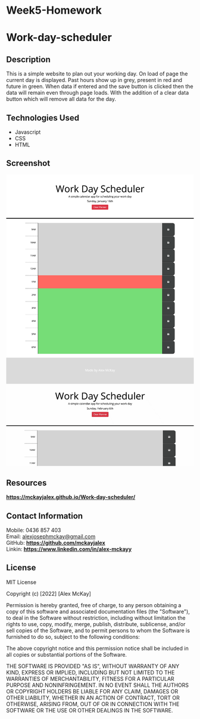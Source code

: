 # Week5-Homework

# Work-day-scheduler

## Description 

This is a simple website to plan out your working day.
On  load of page the current day is displayed.
Past hours show up in grey, present in red and future in green.
When data if entered and the save button is clicked then the data will remain even through page loads.
With the addition of a clear data button which will remove all data for the day.

## Technologies Used

- Javascript
- CSS
- HTML

## Screenshot 

![Work Day Scheduler Web Page](./assets/Images/Work-day-scheduler-web-page.png)
![Work Day Scheduler Web Page](./assets/Images/workday-webpage-gif.gif)

## Resources 

**https://mckayjalex.github.io/Work-day-scheduler/**

## Contact Information

Mobile: 0436 857 403  
Email: alexjosephmckay@gmail.com  
GitHub: **https://github.com/mckayjalex**  
Linkin: **https://www.linkedin.com/in/alex-mckayy**

## License 

MIT License

Copyright (c) [2022] [Alex McKay]

Permission is hereby granted, free of charge, to any person obtaining a copy
of this software and associated documentation files (the "Software"), to deal
in the Software without restriction, including without limitation the rights
to use, copy, modify, merge, publish, distribute, sublicense, and/or sell
copies of the Software, and to permit persons to whom the Software is
furnished to do so, subject to the following conditions:

The above copyright notice and this permission notice shall be included in all
copies or substantial portions of the Software.

THE SOFTWARE IS PROVIDED "AS IS", WITHOUT WARRANTY OF ANY KIND, EXPRESS OR
IMPLIED, INCLUDING BUT NOT LIMITED TO THE WARRANTIES OF MERCHANTABILITY,
FITNESS FOR A PARTICULAR PURPOSE AND NONINFRINGEMENT. IN NO EVENT SHALL THE
AUTHORS OR COPYRIGHT HOLDERS BE LIABLE FOR ANY CLAIM, DAMAGES OR OTHER
LIABILITY, WHETHER IN AN ACTION OF CONTRACT, TORT OR OTHERWISE, ARISING FROM,
OUT OF OR IN CONNECTION WITH THE SOFTWARE OR THE USE OR OTHER DEALINGS IN THE
SOFTWARE.

